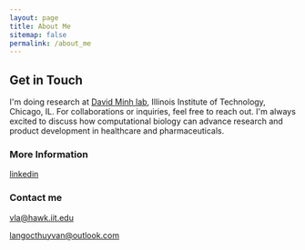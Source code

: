 ```yaml
---
layout: page
title: About Me
sitemap: false
permalink: /about_me
---
```


## Get in Touch

I'm doing research at [David Minh lab](https://ccbatiit.github.io/), Illinois Institute of Technology, Chicago, IL. For collaborations or inquiries, feel free to reach out. I'm always excited to discuss how computational biology can advance research and product development in healthcare and pharmaceuticals.

### More Information

[linkedin](https://www.linkedin.com/in/thuy-van-la-ngoc/)

### Contact me

[vla@hawk.iit.edu](mailto:vla@hawk.iit.edu)

[langocthuyvan@outlook.com](mailto:langocthuyvan@outlook.com)
